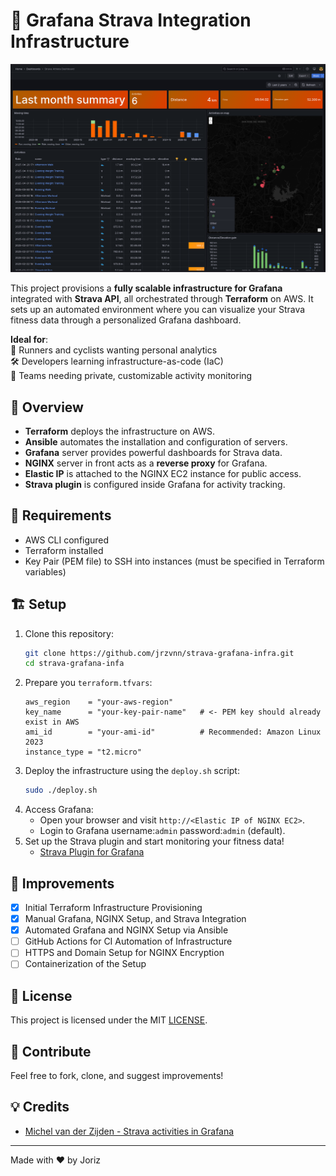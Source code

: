 # 🚴 Grafana Strava Integration Infrastructure

![actual-dashboard](actual-dashboard.png)

This project provisions a **fully scalable infrastructure for Grafana** integrated with **Strava API**, all orchestrated through **Terraform** on AWS. It sets up an automated environment where you can visualize your Strava fitness data through a personalized Grafana dashboard.

**Ideal for**:  
🏃 Runners and cyclists wanting personal analytics  
🛠 Developers learning infrastructure-as-code (IaC)  
💼 Teams needing private, customizable activity monitoring

## 🔎 Overview

- **Terraform** deploys the infrastructure on AWS.
- **Ansible** automates the installation and configuration of servers.
- **Grafana** server provides powerful dashboards for Strava data.
- **NGINX** server in front acts as a **reverse proxy** for Grafana.
- **Elastic IP** is attached to the NGINX EC2 instance for public access.
- **Strava plugin** is configured inside Grafana for activity tracking.

## 🔑 Requirements

- AWS CLI configured
- Terraform installed
- Key Pair (PEM file) to SSH into instances (must be specified in Terraform variables)

## 🏗️ Setup

1. Clone this repository:
    ```bash
    git clone https://github.com/jrzvnn/strava-grafana-infra.git
    cd strava-grafana-infa

    ```
2. Prepare you `terraform.tfvars`:
    ```hcl
    aws_region    = "your-aws-region"
    key_name      = "your-key-pair-name"   # <- PEM key should already exist in AWS
    ami_id        = "your-ami-id"          # Recommended: Amazon Linux 2023
    instance_type = "t2.micro"
    ```
3. Deploy the infrastructure using the `deploy.sh` script:
    ```bash
    sudo ./deploy.sh
    ```
4. Access Grafana:
    - Open your browser and visit `http://<Elastic IP of NGINX EC2>`.
    - Login to Grafana username:`admin` password:`admin` (default).
5. Set up the Strava plugin and start monitoring your fitness data!
    - [Strava Plugin for Grafana](https://grafana.com/grafana/plugins/grafana-strava-datasource/)


## 🎯 Improvements

- [x] Initial Terraform Infrastructure Provisioning
- [x] Manual Grafana, NGINX Setup, and Strava Integration
- [x] Automated Grafana and NGINX Setup via Ansible
- [ ] GitHub Actions for CI Automation of Infrastructure
- [ ] HTTPS and Domain Setup for NGINX Encryption
- [ ] Containerization of the Setup

## 📝 License

This project is licensed under the MIT [LICENSE](LICENSE).

## 💬 Contribute
Feel free to fork, clone, and suggest improvements!

## 💡 Credits
- [Michel van der Zijden - Strava activities in Grafana](https://www.michelvanderzijden.nl/strava-activities-in-grafana/)

---

Made with ❤️  by Joriz

